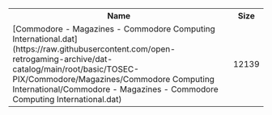 <table>
<tr><th>Name</th><th>Size</th></tr>
<tr><td>
[Commodore - Magazines - Commodore Computing International.dat](https://raw.githubusercontent.com/open-retrogaming-archive/dat-catalog/main/root/basic/TOSEC-PIX/Commodore/Magazines/Commodore Computing International/Commodore - Magazines - Commodore Computing International.dat)
</td><td>12139</td></tr>
</table>
